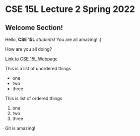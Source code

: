 
# CSE 15L Lecture 2 Spring 2022

## Welcome Section!

Hello, **CSE 15L** *students*! You are all amazing! :)

How are you all doing?

[Link to CSE 15L Webpage](https://sites.google.com/eng.ucsd.edu/cse-15l-spring-2022/home)

This is a list of unordered things
* one
* two
* three

This is list of ordered things
1. one
2. two
3. three

Git is amazing!


